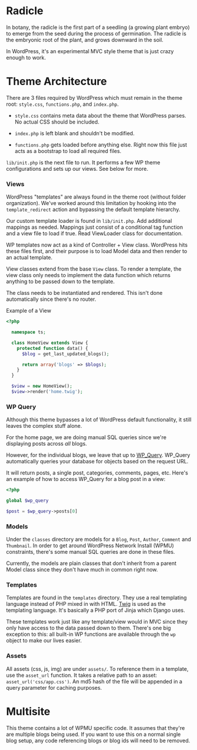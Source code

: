 # Radicle
In botany, the radicle is the first part of a seedling (a growing plant embryo) to emerge from the seed during the process of germination. The radicle is the embryonic root of the plant, and grows downward in the soil.

In WordPress, it's an experimental MVC style theme that is just crazy enough to work.

# Theme Architecture

There are 3 files required by WordPress which must remain in the theme root: `style.css`, `functions.php`, and `index.php`.

* `style.css` contains meta data about the theme that WordPress parses. No actual CSS should be included.

* `index.php` is left blank and shouldn't be modified.

* `functions.php` gets loaded before anything else. Right now this file just acts as a bootstrap to load all required files.

`lib/init.php` is the next file to run. It performs a few WP theme configurations and sets up our views. See below for more.

### Views

WordPress "templates" are always found in the theme root (without folder organization). We've worked around this limitation by hooking into the `template_redirect` action and bypassing the default template hierarchy.

Our custom template loader is found in `lib/init.php`. Add additional mappings as needed. Mappings just consist of a conditional tag function and a view file to load if true. Read ViewLoader class for documentation.

WP templates now act as a kind of Controller + View class. WordPress hits these files first, and their purpose is to load Model data and then render to an actual template.

View classes extend from the base `View` class. To render a template, the view class only needs to implement the data function which returns anything to be passed down to the template.

The class needs to be instantiated and rendered. This isn't done automatically since there's no router.

Example of a View

```php
<?php

  namespace ts;

  class HomeView extends View {
    protected function data() {
      $blog = get_last_updated_blogs();

      return array('blogs' => $blogs);
    }
  }

  $view = new HomeView();
  $view->render('home.twig');
```

### WP Query

Although this theme bypasses a lot of WordPress default functionality, it still leaves the complex stuff alone.

For the home page, we are doing manual SQL queries since we're displaying posts across _all_ blogs.

However, for the individual blogs, we leave that up to [WP_Query](http://codex.wordpress.org/Class_Reference/WP_Query). WP_Query automatically queries your database for objects based on the request URL.

It will return posts, a single post, categories, comments, pages, etc. Here's an example of how to access WP_Query for a blog post in a view:

```php
<?php

global $wp_query

$post = $wp_query->posts[0]
```

### Models

Under the `classes` directory are models for a `Blog`, `Post`, `Author`, `Comment` and `Thumbnail`. In order to get around WordPress Network Install (WPMU) constraints, there's some manual SQL queries are done in these files.

Currently, the models are plain classes that don't inherit from a parent Model class since they don't have much in common right now.

### Templates

Templates are found in the `templates` directory. They use a real templating language instead of PHP mixed in with HTML. [Twig](http://twig.sensiolabs.org/) is used as the templating language. It's basically a PHP port of Jinja which Django uses.

These templates work just like any template/view would in MVC since they only have access to the data passed down to them. There's one big exception to this: all built-in WP functions are available through the `wp` object to make our lives easier.

### Assets

All assets (css, js, img) are under `assets/`. To reference them in a template, use the `asset_url` function. It takes a relative path to an asset: `asset_url('css/app.css')`. An md5 hash of the file will be appended in a query parameter for caching purposes.

# Multisite

This theme contains a lot of WPMU specific code. It assumes that they're are multiple blogs being used. If you want to use this on a normal single blog setup, any code referencing blogs or blog ids will need to be removed.
